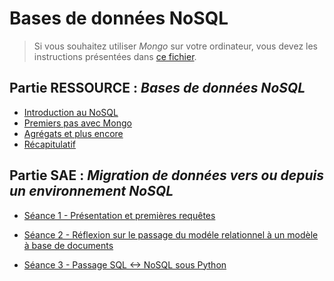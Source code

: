 # Bases de données NoSQL

> Si vous souhaitez utiliser *Mongo* sur votre ordinateur, vous devez les instructions présentées dans [ce fichier](../info-mongo).

<!--
Planning prévu :
- Groupe 31 -> 
    - 02/11 : matin projet (travail SQL) car tempête + après-midi cours (Intro + Séance 2)
    - 03/11 : matin cours (séance 3)
    -
    - 16/11 : matin cours (suite séance 3 - séance 4 récap) + après-midi cours (suite séance 4)
    - 17/11 : matin cours SAE (séance 3)
    - 30/11 : matin cours SAE (-> évaluation NoSQL) + après-midi cours SAE (suite séance 3)
    - 14/12 : après-midi projet (application sur le sujet de la SAE)
    - 11/01 : matin cours (-> SAE suivi - commune avec 32) + après-midi projet (application sur le sujet de la SAE)
    - 12/01 : matin cours (???)
    - 25/01 : journée projet (finalisation SAE)
- Groupe 32 ->
    - 21/09 : Projet toute la journée (suite maladie - travail SQL)
    - 19/10 : matin rien (car pb de train) et cours l'après-midi (Intro + Séance 2)
    - 20/10 : matin cours (Séance 3) + projet l'après-midi (réflexion passage SQL->NoSQL)
    - 03/11 : matin cours SAE (séance 3) + projet l'après-midi (suite du travail à faire du matin)
    -
    - 17/11 : projet le matin (application sur le sujet de la SAE)
    - 14/12 : matin cours SAE (-> séance 4) + après-midi cours NoSQL (évaluation NoSQL)
    - 11/01 : matin projet (-> SAE suivi - commune avec 31) + après-midi cours (???)
    - 22/01 : matin projet (finalisation SAE)
%
A ORGANISER COMME SUIT :
- Séance 1 (3,5h) : NoSQL - Mongo
- Séance 2 (3,5h) : NoSQL - Mongo
- Séance 3 (3,5h) : NoSQL - Mongo
- Séance 4 (3,5h) : NoSQL - Mongo + évaluation
- Séance 5 (3h) : Migration
- Séance 6 (3h) : Migration
- Séance 7 (3h) : Migration
- Séance 8 (3,5h) : NoSQL - Neo4j
- Séance 9 (3,5h) : NoSQL - Néo4j + évaluation
-->

## Partie RESSOURCE : *Bases de données NoSQL*

- [Introduction au NoSQL](https://docs.google.com/presentation/d/e/2PACX-1vRi9gT1ZSwXgaDcRYQ4q-srOtJYtdT6hOlo0E6cYt5E9Vk11LJYusYaxa0FNWM95pyO9Jg9SZc9faWJ/pub?start=false&loop=false&delayms=3000)
- [Premiers pas avec Mongo](res-seance2)
- [Agrégats et plus encore](res-seance3)
- [Récapitulatif](res-seance4)

<!--
- Séance 1 : 
    - [Introduction au NoSQL]()
    - [De SQL vers NoSQL, et vice et versa]()
- Séance 2 :
    - [Introduction à MongoDB]()
    - [Premières interrogations avec Mongo]() : (count, distinct, ...)
- Séance 3 : 
    - [Interrogation avancée avec Mongo]() : (aggregate)
    - [Evaluation 1]()
- Séance 4 :
    - [Introduction à Neo4j]()
    - [Premières interrogations avec Neo4j]()
- Séance 5 : 
    - [Interrogation avancée avec Neo4j]()
    - [Evaluation 2]()
- Séance 6 :
    - [A partir de Python]()
    - [Evaluation 3]()
-->

<!--
- NoSQL :
    - MongoDB sûr (+ Neo4J ?)
    - 6 séances de 3,5 heures de TP :
        - CM sur le NoSQL en général (sur 3 heures ??)
        - TD de réflexion sur migration entre les deux (?)
        - CM sur MongoDB (2h) + évaluation (1h)
        - Interrogation d'une base directement dans MongoDB (count, distinct, find)
        - Interrogation (aggregate)
        - A partir de python
        - Manipulation complexe (import et export de données) (2h) + évaluation (1h)
-->


## Partie SAE : *Migration de données vers ou depuis un environnement NoSQL*

- [Séance 1 - Présentation et premières requêtes](sae-seance1)

- [Séance 2 - Réflexion sur le passage du modéle relationnel à un modèle à base de documents](sae-seance2)

- [Séance 3 - Passage SQL <-> NoSQL sous Python](sae-seance3)
    <!-- - Groupe 31 : [Espace de rendu](https://cloud.parisdescartes.fr/index.php/s/2NNnrECPskjC6Pj) -->

<!--
- Séance 1 :
    - [Présentation de la base d'origine]()
    - [Requêtes à reproduire dans la nouvelle base]()
- Séance 2 :
    - [???]()
- Séance 3 : 
    - [Restitution du travail]()
-->

<!--
- SAE Migration
    - A priori : 9h de TP (3 séances de 3h) + 6h de suivi
        1. Présentation de la base originale + Recherche des requêtes sur la base d'origine
        2. Réponses aux questions
        3. Présentation du travail effectué
    - Quelle base ?
    - Idée générique : 
        - On a une base d'origine (SQL ou NoSQL)
        - On a une liste de requêtes dans la base d'origine
        - On doit migrer la base de données vers l'autre techno
        - On doit ré-écrire les requêtes avec la nouvelle base
-->
